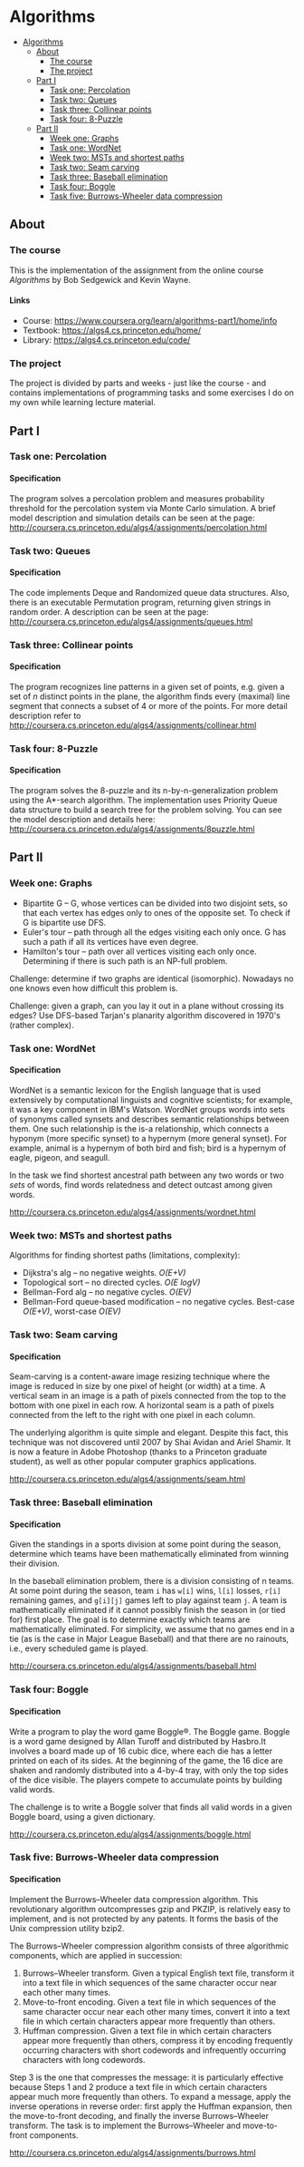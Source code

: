 # Algorithms

 - [Algorithms](#algorithms)
     + [About](#about)
         * [The course](#the-course)
         * [The project](#the-project)
     + [Part I](#part-i)
         * [Task one: Percolation](#task-one-percolation)
         * [Task two: Queues](#task-two-queues)
         * [Task three: Collinear points](#task-three-collinear-points)
         * [Task four: 8-Puzzle](#task-four-8-puzzle)
     + [Part II](#part-ii)
         * [Week one: Graphs](#week-one-graphs)
         * [Task one: WordNet](#task-one-wordnet)
         * [Week two: MSTs and shortest paths](#week-two-msts-and-shortest-paths)
         * [Task two: Seam carving](#task-two-seam-carving)
         * [Task three: Baseball elimination](#task-three-baseball-elimination)
         * [Task four: Boggle](#task-four-boggle)
         * [Task five: Burrows-Wheeler data compression](#task-five-burrows-wheeler-data-compression)

## About

### The course
This is the implementation of the assignment from the online course _Algorithms_ by Bob Sedgewick and Kevin Wayne.

#### Links
- Course: https://www.coursera.org/learn/algorithms-part1/home/info
- Textbook: https://algs4.cs.princeton.edu/home/
- Library: https://algs4.cs.princeton.edu/code/

### The project
The project is divided by parts and weeks - just like the course - and contains
implementations of programming tasks and some exercises I do on my own while learning
lecture material.

## Part I

### Task one: Percolation

#### Specification
The program solves a percolation problem and measures probability threshold for the percolation system
via Monte Carlo simulation.
A brief model description and simulation details can be seen at the page:
http://coursera.cs.princeton.edu/algs4/assignments/percolation.html

### Task two: Queues

#### Specification
The code implements Deque and Randomized queue data structures.
Also, there is an executable Permutation program, returning given strings
in random order.
A description can be seen at the page:
http://coursera.cs.princeton.edu/algs4/assignments/queues.html

### Task three: Collinear points

#### Specification
The program recognizes line patterns in a given set of points, e.g. given a set of _n_ distinct
points in the plane, the algorithm finds every (maximal) line segment that connects a subset
of 4 or more of the points.
For more detail description refer to
http://coursera.cs.princeton.edu/algs4/assignments/collinear.html

### Task four: 8-Puzzle

#### Specification
The program solves the 8-puzzle and its n-by-n-generalization problem using the A*-search algorithm.
The implementation uses Priority Queue data structure to build a search tree for the problem solving.
You can see the model description and details here:
http://coursera.cs.princeton.edu/algs4/assignments/8puzzle.html

## Part II

### Week one: Graphs

- Bipartite G – G, whose vertices can be divided into two disjoint sets,
so that each vertex has edges only to ones of the opposite set.
To check if G is bipartite use DFS.
- Euler's tour – path through all the edges visiting each only once.
G has such a path if all its vertices have even degree.
- Hamilton's tour – path over all vertices visiting each only once.
Determining if there is such path is an NP-full problem.

Challenge: determine if two graphs are identical (isomorphic).
Nowadays no one knows even how difficult this problem is. 

Challenge: given a graph, can you lay it out in a plane without crossing its edges?
Use DFS-based Tarjan's planarity algorithm discovered in 1970's (rather complex).

### Task one: WordNet
#### Specification
WordNet is a semantic lexicon for the English language that is used extensively
by computational linguists and cognitive scientists;
for example, it was a key component in IBM's Watson. WordNet groups words
into sets of synonyms called synsets and describes semantic relationships between them.
One such relationship is the is-a relationship, which connects a hyponym
(more specific synset) to a hypernym (more general synset). For example,
animal is a hypernym of both bird and fish; bird is a hypernym of eagle,
pigeon, and seagull.

In the task we find shortest ancestral path between any two words
or two _sets_ of words, find words relatedness and detect outcast
among given words.

http://coursera.cs.princeton.edu/algs4/assignments/wordnet.html

### Week two: MSTs and shortest paths

Algorithms for finding shortest paths (limitations, complexity):
- Dijkstra's alg – no negative weights. _O(E+V)_
- Topological sort – no directed cycles. _O(E logV)_
- Bellman-Ford alg – no negative cycles. _O(EV)_
- Bellman-Ford queue-based modification – no negative cycles.  Best-case _O(E+V)_, worst-case _O(EV)_

### Task two: Seam carving
#### Specification
Seam-carving is a content-aware image resizing technique where
the image is reduced in size by one pixel of height (or width) at a time.
A vertical seam in an image is a path of pixels connected from the top
to the bottom with one pixel in each row. A horizontal seam is a path of pixels
connected from the left to the right with one pixel in each column.

The underlying algorithm is quite simple and elegant. Despite this fact,
this technique was not discovered until 2007 by Shai Avidan and Ariel Shamir.
It is now a feature in Adobe Photoshop (thanks to a Princeton graduate student),
as well as other popular computer graphics applications.

http://coursera.cs.princeton.edu/algs4/assignments/seam.html

### Task three: Baseball elimination
#### Specification
Given the standings in a sports division at some point during the season,
determine which teams have been mathematically eliminated from winning their division.

In the baseball elimination problem, there is a division consisting of n teams.
At some point during the season, team `i` has `w[i]` wins, `l[i]` losses,
`r[i]` remaining games, and `g[i][j]` games left to play against team `j`.
A team is mathematically eliminated if it cannot possibly finish the season
in (or tied for) first place. The goal is to determine exactly which teams
are mathematically eliminated. For simplicity, we assume that no games end in a tie
(as is the case in Major League Baseball) and that there are no rainouts,
i.e., every scheduled game is played.

http://coursera.cs.princeton.edu/algs4/assignments/baseball.html

### Task four: Boggle
#### Specification
Write a program to play the word game Boggle®.
The Boggle game. Boggle is a word game designed by Allan Turoff
and distributed by Hasbro.It involves a board made up of 16 cubic dice,
where each die has a letter printed on each of its sides.
At the beginning of the game, the 16 dice are shaken and randomly
distributed into a 4-by-4 tray, with only the top sides of the dice visible.
The players compete to accumulate points by building valid words.

The challenge is to write a Boggle solver that finds all valid words
in a given Boggle board, using a given dictionary.

http://coursera.cs.princeton.edu/algs4/assignments/boggle.html

### Task five: Burrows-Wheeler data compression
#### Specification
Implement the Burrows–Wheeler data compression algorithm.
This revolutionary algorithm outcompresses gzip and PKZIP,
is relatively easy to implement, and is not protected by any patents.
It forms the basis of the Unix compression utility bzip2.

The Burrows–Wheeler compression algorithm consists of three algorithmic components,
which are applied in succession:
1. Burrows–Wheeler transform.
Given a typical English text file,
transform it into a text file in which sequences of the same character
occur near each other many times.
1. Move-to-front encoding.
Given a text file in which sequences of the same character
occur near each other many times, convert it into a text file
in which certain characters appear more frequently than others.
1. Huffman compression.
Given a text file in which certain characters appear more frequently
than others, compress it by encoding frequently occurring characters
with short codewords and infrequently occurring characters with long codewords.

Step 3 is the one that compresses the message: it is particularly effective
because Steps 1 and 2 produce a text file in which certain characters appear
much more frequently than others. To expand a message, apply the inverse operations
in reverse order: first apply the Huffman expansion, then the move-to-front decoding,
and finally the inverse Burrows–Wheeler transform.
The task is to implement the Burrows–Wheeler and move-to-front components.

http://coursera.cs.princeton.edu/algs4/assignments/burrows.html
